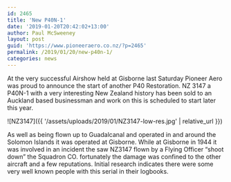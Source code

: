 ```yaml
---
id: 2465
title: 'New P40N-1'
date: '2019-01-20T20:42:02+13:00'
author: Paul McSweeney
layout: post
guid: 'https://www.pioneeraero.co.nz/?p=2465'
permalink: /2019/01/20/new-p40n-1/
categories: news
---
```


At the very successful Airshow held at Gisborne last Saturday Pioneer Aero was proud to announce the start of another P40 Restoration. NZ 3147 a P40N-1 with a very interesting New Zealand history has been sold to an Auckland based businessman and work on this is scheduled to start later this year.

![NZ3147]({{ '/assets/uploads/2019/01/NZ3147-low-res.jpg' | relative_url }})

As well as being flown up to Guadalcanal and operated in and around the Solomon Islands it was operated at Gisborne. While at Gisborne in 1944 it was involved in an incident the saw NZ3147 flown by a Flying Officer “shoot down” the Squadron CO. fortunately the damage was confined to the other aircraft and a few reputations. Initial research indicates there were some very well known people with this serial in their logbooks.
